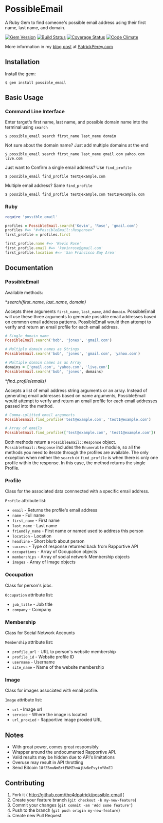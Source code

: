 PossibleEmail
=========
A Ruby Gem to find someone's possible email address using their first name, last name, and domain.

[![Gem Version](https://badge.fury.io/rb/possible_email.svg)](http://badge.fury.io/rb/possible_email)
[![Build Status](https://travis-ci.org/the4dpatrick/possible-email.svg?branch=master)](https://travis-ci.org/the4dpatrick/possible-email)
[![Coverage Status](https://coveralls.io/repos/the4dpatrick/possible-email/badge.png?branch=master)](https://coveralls.io/r/the4dpatrick/possible-email?branch=master)
[![Code Climate](https://codeclimate.com/github/the4dpatrick/possible-email/badges/gpa.svg)](https://codeclimate.com/github/the4dpatrick/possible-email)

More information in my [blog post](http://patrickperey.com/possible-email "blog post") at [PatrickPerey.com](http://patrickperey.com "Patrick Perey Blog")

Installation
------------
Install the gem:

```
$ gem install possible_email
```

Basic Usage
-----

### Command Line Interface


Enter target's first name, last name, and possible domain name into the terminal using `search`

```
$ possible_email search first_name last_name domain
```

Not sure about the domain name? Just add multiple domains at the end

```
$ possible_email search first_name last_name gmail.com yahoo.com live.com
```


Just want to Confirm a single email address? Use `find_profile`

```
$ possible_email find_profile test@example.com
```
Multiple email address? Same `find_profile`

```
$ possible_email find_profile test@example.com test1@example.com
```
### Ruby

```ruby
require 'possible_email'

profiles = PossibleEmail.search('Kevin', 'Rose', 'gmail.com')
profiles #=> "#<PossibleEmail::Response>"
first_profile = profiles.first

first_profile.name #=> 'Kevin Rose'
first_profile.email #=> 'kevinrose@gmail.com'
first_profile.location #=> 'San Francisco Bay Area'
```
Documentation
-------------
### PossibleEmail

Available methods:

**search(first_name, last_name, *domain)**

Accepts three arguments `first_name`, `last_name`, and `domain`. PossibleEmail will use these three arguments to generate possible email addresses based on common email address patterns. PossibleEmail would then attempt to verify and return an email profile for each email address.

```ruby
# Single domain name
PossibleEmail.search('bob', 'jones', 'gmail.com')

# Multiple domain names as Strings
PossibleEmail.search('bob', 'jones', 'gmail.com', 'yahoo.com')

# Multiple domain names as an Array
domains = ['gmail.com', 'yahoo.com', 'live.com']
PossibleEmail.search('bob', 'jones', domains)
```

**find_profile(*emails)**

Accepts a list of email address string arguments or an array. Instead of generating email addresses based on name arguments, PossibleEmail would attempt to verify and return an email profile for each email addresses passed into the method.

```ruby
# Comma-splitted email arguments
PossibleEmail.find_profile('test@example.com', 'test1@example.com')

# Array of emails
PossibleEmail.find_profile(['test@example.com', 'test1@example.com'])
```

Both methods return a `PossibleEmail::Response` object. `PossibleEmail::Response` includes the `Enumerable` module, so all the methods you need to iterate through the profiles are available. The only exception when neither the `search` or `find_profile` is when there is only one profile within the response. In this case, the method returns the single Profile.

### Profile

Class for the associated data connnected with a specific email address.

`Profile` attribute list:

* `email` - Returns the profile's email address
* `name` - Full name
* `first_name` - First name
* `last_name` - Last name
* `friendly_name` - First name or named used to address this person
* `location` - Location
* `headline` - Short blurb about person
* `success` - Type of response returned back from Rapportive API
* `occupations` - Array of Occupation objects
* `memberships` - Array of social network Membership objects
* `images` - Array of Image objects

### Occupation

Class for person's jobs.

`Occupation` attribute list:

* `job_title` - Job title
* `company` - Company

### Membership

Class for Social Network Accounts

`Membership` attribute list:

* `profile_url` - URL to person's website membership
* `profile_id` - Website profile ID
* `username` - Username
* `site_name` - Name of the website membership

### Image

Class for images associated with email profile.

`Image` attribute list:

* `url` - Image url
* `service` - Where the image is located
* `url_proxied` - Rapportive image proxied URL

Notes
-----
* With great power, comes great responsibly
* Wrapper around the undocumented Rapportive API.
* Valid results may be hidden due to API's limitations
* Overuse may result in API throttling
* Send Bitcoin `18fZ6muNmBrtENMZhnAjUw8eEsytmY8mZJ`


Contributing
------------

1. Fork it ( http://github.com/the4dpatrick/possible-email )
2. Create your feature branch (`git checkout -b my-new-feature`)
3. Commit your changes (`git commit -am 'Add some feature'`)
4. Push to the branch (`git push origin my-new-feature`)
5. Create new Pull Request
